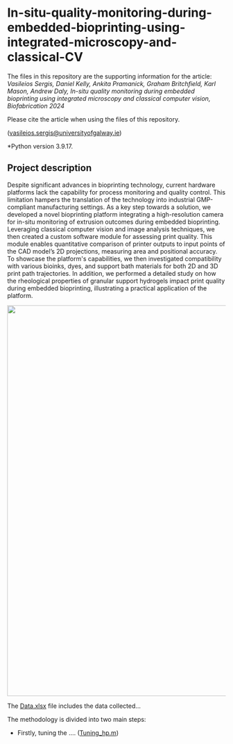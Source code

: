 # In-situ-quality-monitoring-during-embedded-bioprinting-using-integrated-microscopy-and-classical-CV

The files in this repository are the supporting information for the article: _Vasileios Sergis, Daniel Kelly, Ankita Pramanick, Graham Britchfield, Karl Mason, Andrew Daly, In-situ quality monitoring during embedded bioprinting using integrated microscopy and classical computer vision, Biofabrication 2024_

Please cite the article when using the files of this repository. 

(vasileios.sergis@universityofgalway.ie) 

*Python version 3.9.17.

## Project description
Despite significant advances in bioprinting technology, current hardware platforms lack the capability for process monitoring and quality control. This limitation hampers the translation of the technology into industrial GMP-compliant manufacturing settings. As a key step towards a solution, we developed a novel bioprinting platform integrating a high-resolution camera for in-situ monitoring of extrusion outcomes during embedded bioprinting. Leveraging classical computer vision and image analysis techniques, we then created a custom software module for assessing print quality. This module enables quantitative comparison of printer outputs to input points of the CAD model’s 2D projections, measuring area and positional accuracy. To showcase the platform's capabilities, we then investigated compatibility with various bioinks, dyes, and support bath materials for both 2D and 3D print path trajectories. In addition, we performed a detailed study on how the rheological properties of granular support hydrogels impact print quality during embedded bioprinting, illustrating a practical application of the platform.
  
</h5>  
<p align="center">
<img src="Bioprinting hardware with real-time quality-monitoring.png" width="600" height="900"> 
</p>

The [Data.xlsx](Training/Data.xlsx) file includes the data collected...

The methodology is divided into two main steps:
* Firstly, tuning the .... ([Tuning_hp.m](Training/Tuning_hp.m)) 
